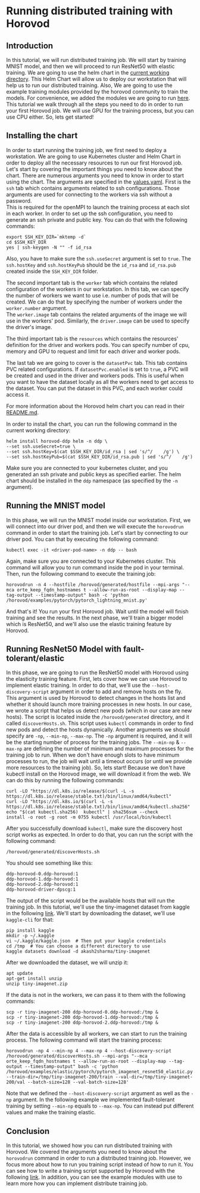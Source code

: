 # Running distributed training with Horovod

## Introduction
In this tutorial, we will run distributed training job. We will start by training MNIST model, and then we will proceed
to run ResNet50 with elastic training. We are going to use the helm chart in the [current working directory](helm).
This Helm Chart will allow us to deploy our workstation that will help us to run our distributed training.
Also, We are going to use the example training modules provided by the horovod community to train the models.
For convenience, we added the modules we are going to run [here](training_modules). 
This tutorial we walk through all the steps you need to do in order to run your first Horovod job.
We will use GPU for the training process, but you can use CPU either.
So, lets get started!

## Installing the chart
In order to start running the training job, we first need to deploy a workstation.
We are going to use Kubernetes cluster and Helm Chart in order to deploy all the necessary resources to run 
our first Horovod job.
Let's start by covering the important things you need to know about the chart.
There are numerous arguments you need to know in order to start using the chart. 
The arguments are specified in the [values.yaml](helm/values.yaml). 
First is the `ssh` tab which contains arguments related to ssh configurations. 
Those arguments are used for connecting to the workers via ssh without a password.  
This is required for the openMPI to launch the training process at each slot in each worker.
In order to set up the ssh configuration, you need to generate an ssh private and public key.
You can do that with the following commands:
```shell
export SSH_KEY_DIR=`mktemp -d`
cd $SSH_KEY_DIR
yes | ssh-keygen -N "" -f id_rsa
```
Also, you have to make sure the `ssh.useSecret` argument is set to `true`.
The `ssh.hostKey` and `ssh.hostKeyPub` should be the `id_rsa` and `id_rsa.pub` created inside the `SSH_KEY_DIR` folder.

The second important tab is the `worker` tab which contains the related configuration of the workers in our workstation.
In this tab, we can specify the number of workers we want to use i.e. number of pods that will be created. 
We can do that by specifying the number of workers under the `worker.number` argument.  
The `worker.image` tab contains the related arguments of the image we will use in the workers' pod.
Similarly, the `driver.image` can be used to specify the driver's image.

The third important tab is the `resources` which contains the resources' definition for the driver and workers pods.
You can specify number of cpu, memory and GPU to request and limit for each driver and worker pods.

The last tab we are going to cover is the `datasetPvc` tab. This tab contains PVC related configurations.
If `datasetPvc.enabled` is set to `true`, a PVC will be created and used in the driver and workers pods.
This is useful when you want to have the dataset locally as all the workers need to get access to the dataset. 
You can put the dataset in this PVC, and each worker could access it.

For more information about the Horovod helm chart you can read in their [README.md](helm/README.md).

In order to install the chart, you can run the following command in the current working directory:
```shell
helm install horovod-ddp helm -n ddp \
--set ssh.useSecret=true \
--set ssh.hostKey=$(cat $SSH_KEY_DIR/id_rsa | sed 's/^/    /g') \
--set ssh.hostKeyPub=$(cat $SSH_KEY_DIR/id_rsa.pub | sed 's/^/    /g')
```
Make sure you are connected to your kubernetes cluster, and you generated an ssh private and public keys as specified earlier.
The helm chart should be installed in the `ddp` namespace (as specified by the `-n` argument).

## Running the MNIST model
In this phase, we will run the MNIST model inside our workstation. First, we will connect into our driver pod, and then
we will execute the `horovodrun` command in order to start the training job.
Let's start by connecting to our driver pod. You can that by executing the following command:
```shell
kubectl exec -it <driver-pod-name> -n ddp -- bash
```
Again, make sure you are connected to your Kubernetes cluster.
This command will allow you to run command inside the pod in your terminal.
Then, run the following command to execute the training job:
```shell
horovodrun -n 4 --hostfile /horovod/generated/hostfile --mpi-args "--mca orte_keep_fqdn_hostnames t --allow-run-as-root --display-map --tag-output --timestamp-output" bash -c 'python /horovod/examples/pytorch/pytorch_lightning_mnist.py'
```
And that's it! You run your first Horovod job. Wait until the model will finish training and see the results.
In the next phase, we'll train a bigger model which is ResNet50, and we'll also use the elastic training feature by Horovod.

## Running ResNet50 Model with fault-tolerant/elastic
In this phase, we are going to run the ResNet50 model with Horovod using the elasticity training feature.
First, lets cover how we can use Horovod to implement elastic training. 
In order to do that, we'll use the `--host-discovery-script` argument in order to add and remove hosts on the fly.
This argument is used by Horovod to detect changes in the hosts list and whether it should launch more training processes in new hosts.
In our case, we wrote a script that helps us detect new pods (which in our case are new hosts). 
The script is located inside the `/horovod/generated` directory, and it called `discoverHosts.sh`. 
This script uses `kubectl` commands in order to find new pods and detect the hosts dynamically.
Another arguments we should specify are `-np`, `--min-np`, `--max-np`. 
The `-np` argument is required, and it will be the starting number of process for the training jobs.
The `--min-np` & `--max-np` are defining the number of minimum and maximum processes for the training job to run.
When we don't have enough slots to have minimum processes to run, the job will wait until a timeout 
occurs (or until we provide more resources to the training job).
So, lets start!
Because we don't have kubectl install on the Horovod image, we will download it from the web. 
We can do this by running the following commands:
```shell
curl -LO "https://dl.k8s.io/release/$(curl -L -s https://dl.k8s.io/release/stable.txt)/bin/linux/amd64/kubectl"
curl -LO "https://dl.k8s.io/$(curl -L -s https://dl.k8s.io/release/stable.txt)/bin/linux/amd64/kubectl.sha256"
echo "$(cat kubectl.sha256)  kubectl" | sha256sum --check
install -o root -g root -m 0755 kubectl /usr/local/bin/kubectl
```
After you successfully download `kubectl`, make sure the discovery host script works as expected. In order to do that,
you can run the script with the following command:
```shell
/horovod/generated/discoverHosts.sh
```
You should see something like this:
```
ddp-horovod-0.ddp-horovod:1
ddp-horovod-1.ddp-horovod:1
ddp-horovod-2.ddp-horovod:1
ddp-horovod-driver-dpscg:1
```
The output of the script would be the available hosts that will run the training job.
In this tutorial, we'll use the tiny-imagenet dataset from kaggle in the following [link](https://www.kaggle.com/datasets/akash2sharma/tiny-imagenet).
We'll start by downloading the dataset, we'll use `kaggle-cli` for that:
```shell
pip install kaggle
mkdir -p ~/.kaggle
vi ~/.kaggle/kaggle.json  # Then put your kaggle credentials
cd /tmp  # You can choose a different directory to use
kaggle datasets download -d akash2sharma/tiny-imagenet
```
After we downloaded the dataset, we will unzip it:
```shell
apt update
apt-get install unzip
unzip tiny-imagenet.zip
```
If the data is not in the workers, we can pass it to them with the following commands:
```shell
scp -r tiny-imagenet-200 ddp-horovod-0.ddp-horovod:/tmp &
scp -r tiny-imagenet-200 ddp-horovod-1.ddp-horovod:/tmp &
scp -r tiny-imagenet-200 ddp-horovod-2.ddp-horovod:/tmp &
```
After the data is accessible by all workers, we can start to run the training process.
The following command will start the training process:
```shell
horovodrun -np 4 --min-np 4 --max-np 4 --host-discovery-script /horovod/generated/discoverHosts.sh --mpi-args "--mca orte_keep_fqdn_hostnames t --allow-run-as-root --display-map --tag-output --timestamp-output" bash -c 'python /horovod/examples/elastic/pytorch/pytorch_imagenet_resnet50_elastic.py --train-dir=/tmp/tiny-imagenet-200/train --val-dir=/tmp/tiny-imagenet-200/val --batch-size=128 --val-batch-size=128'
```
Note that we defined the `--host-discovery-script` argument as well as the `-np` argument. 
In the following example we implemented fault-tolerant training by setting `--min-np` equals to `--max-np`. 
You can instead put different values and make the training elastic.

## Conclusion
In this tutorial, we showed how you can run distributed training with Horovod. 
We covered the arguments you need to know about the `horovodrun` command in order to run a distributed training job.
However, we focus more about how to run you training script instead of how to run it. 
You can see how to write a training script supported by Horovod with the following [link](https://horovod.readthedocs.io/en/latest/pytorch.html).
In addition, you can see the example modules with use to learn more how you can implement distribute training job.
